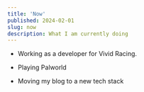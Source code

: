 ```yaml
---
title: 'Now'
published: 2024-02-01
slug: now
description: What I am currently doing
---
```


- Working as a developer for Vivid Racing.

- Playing Palworld 

- Moving my blog to a new tech stack